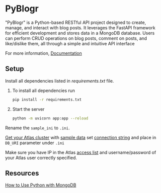 PyBlogr
===========

"PyBlogr" is a Python-based RESTful API project designed to create, manage, and interact with blog posts. It leverages the FastAPI framework for efficient development and stores data in a MongoDB database. Users can perform CRUD operations on blog posts, comment on posts, and like/dislike them, all through a simple and intuitive API interface

For more information, [Documentation](https://pyblogr.onrender.com/docs)


Setup
------

Install all dependencies listed in _requirements.txt_ file.

1. To install all dependencies run

   ```bash
   pip install -r requirements.txt
   ```

2. Start the server

   ```bash
   python -m uvicorn app:app --reload
   ```

Rename the `sample_ini` to `.ini`.

[Get your Atlas cluster](https://docs.atlas.mongodb.com/getting-started/) with [sample data](https://docs.atlas.mongodb.com/sample-data/) set [connection string](https://docs.atlas.mongodb.com/connect-to-cluster/) and place in `DB_URI` parameter under `.ini`

Make sure you have IP in the Atlas [access list](https://docs.atlas.mongodb.com/security/add-ip-address-to-list/) and username/password of your Atlas user correctly specified.


Resources
----------

[How to Use Python with MongoDB](https://www.mongodb.com/resources/languages/python)

